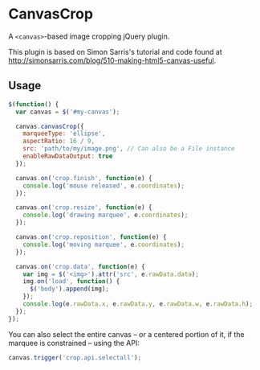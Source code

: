 CanvasCrop
===========

A `<canvas>`-based image cropping jQuery plugin.

This plugin is based on Simon Sarris's tutorial and code found at http://simonsarris.com/blog/510-making-html5-canvas-useful.

Usage
-----------

```javascript
$(function() {
  var canvas = $('#my-canvas');

  canvas.canvasCrop({
    marqueeType: 'ellipse',
    aspectRatio: 16 / 9,
    src: 'path/to/my/image.png', // Can also be a File instance
    enableRawDataOutput: true
  });

  canvas.on('crop.finish', function(e) {
    console.log('mouse released', e.coordinates);
  });

  canvas.on('crop.resize', function(e) {
    console.log('drawing marquee', e.coordinates);
  });

  canvas.on('crop.reposition', function(e) {
    console.log('moving marquee', e.coordinates);
  });

  canvas.on('crop.data', function(e) {
    var img = $('<img>').attr('src', e.rawData.data);
    img.on('load', function() {
      $('body').append(img);
    });
    console.log(e.rawData.x, e.rawData.y, e.rawData.w, e.rawData.h);
  });
});
```

You can also select the entire canvas – or a centered portion of it, if the marquee is constrained – using the API:

```javascript
canvas.trigger('crop.api.selectall');
```

